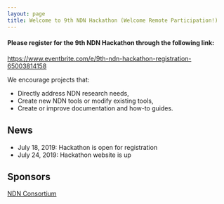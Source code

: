 ```yaml
---
layout: page
title: Welcome to 9th NDN Hackathon (Welcome Remote Participation!)
---
```


#### **Please register for the 9th NDN Hackathon through the following link:**

<https://www.eventbrite.com/e/9th-ndn-hackathon-registration-65003814158>
 
We encourage projects that:

 - Directly address NDN research needs,
 - Create new NDN tools or modify existing tools,
 - Create or improve documentation and how-to guides.

<!--## Hackathon Awards

- **First Prize**

	*NFD-Android Enhancements*

  Alex Afanasyev, Ju Pan, Sanjeev Kaushik Ramani, Davide Pesavento

- **Second Prize**

  *A half-done Sigcomm Tutorial App*

  Zhiyi Zhang, Xinyu Ma, Edward Lu, Yu Guan, Erynn-Marie Phan, Laqin Fan

- **Third Prize**

  - *Self-Learning for Ad Hoc Wireless Networks*

    Md Ashiqur Rahman, Davide Pesavento

  - *Sync in MANET Library + Demo*

    Tianxiang, Zhaoning, Spyros

  - *ndncatchunks Performance Issues* 

    Klaus Schneider, Saurab Dulal-->

## News

- July 18, 2019: Hackathon is open for registration
- July 24, 2019: Hackathon website is up



## Sponsors

[NDN Consortium](https://named-data.net/consortium/)
